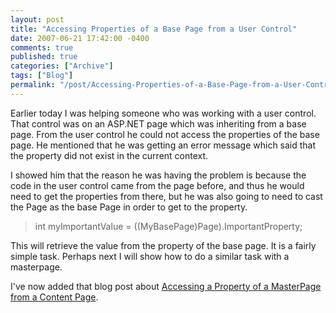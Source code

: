 ```yaml
---
layout: post
title: "Accessing Properties of a Base Page from a User Control"
date: 2007-06-21 17:42:00 -0400
comments: true
published: true
categories: ["Archive"]
tags: ["Blog"]
permalink: "/post/Accessing-Properties-of-a-Base-Page-from-a-User-Control/"
---
```

<!-- more -->



<p>Earlier today I was helping someone who was working with a user control. That control was on an ASP.NET page which was inheriting from a base page. From the user control he could not access the properties of the base page. He mentioned that he was getting an error message which said that the property did not exist in the current context.</p>
<p>I showed him that the reason he was having the problem is because the code in the user control came from the page before, and thus he would need to get the properties from there, but he was also going to need to cast the Page as the base Page in order to get to the property.</p>
<blockquote style="margin-right:0px;" dir="ltr">
<p>int myImportantValue = ((MyBasePage)Page).ImportantProperty;</p>
</blockquote>
<p dir="ltr">This will retrieve the value from the property of the base page. It is a fairly simple task. Perhaps next I will show how to do a similar task with a masterpage.</p>
<p dir="ltr">I've now added that blog post about <a href="/post/Accessing-Master-Page-Properties-from-a-content-page.aspx" target="_blank">Accessing a Property of a MasterPage from a Content Page</a>.&nbsp;</p>
